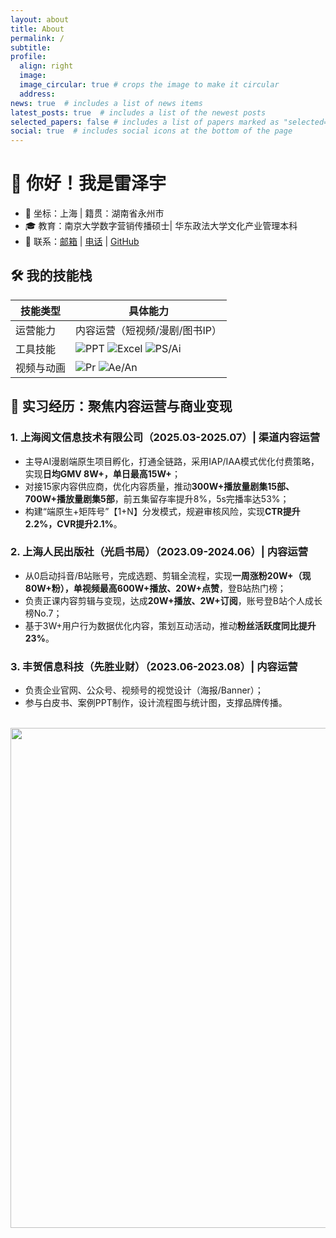 ```yaml
---
layout: about
title: About
permalink: /
subtitle: 
profile:
  align: right
  image: 
  image_circular: true # crops the image to make it circular
  address: 
news: true  # includes a list of news items
latest_posts: true  # includes a list of the newest posts
selected_papers: false # includes a list of papers marked as "selected={true}"
social: true  # includes social icons at the bottom of the page
---
```




# 👋 你好！我是雷泽宇
- 📍 坐标：上海 | 籍贯：湖南省永州市
- 🎓 教育：南京大学数字营销传播硕士| 华东政法大学文化产业管理本科
- 📱 联系：[邮箱](mailto:Eazfan99@163.com) | [电话](tel:17374651500) | [GitHub](https://github.com/Eazfan99)

## 🛠️ 我的技能栈
| 技能类型       | 具体能力                                                                 |
|----------------|--------------------------------------------------------------------------|
| 运营能力       | 内容运营（短视频/漫剧/图书IP） | 渠道管理（抖音/快手/B站） | 用户画像分析 | 流量矩阵搭建 |
| 工具技能       | ![PPT](https://img.shields.io/badge/PPT-熟练-blue) ![Excel](https://img.shields.io/badge/Excel-数据分析-yellow) ![PS/Ai](https://img.shields.io/badge/PS%2FAi-设计制作-purple) |
| 视频与动画     | ![Pr](https://img.shields.io/badge/Pr-视频剪辑-red) ![Ae/An](https://img.shields.io/badge/Ae%2FAn-动画制作-green) |

## 📌 实习经历：聚焦内容运营与商业变现
### 1. 上海阅文信息技术有限公司（2025.03-2025.07）| 渠道内容运营
- 主导AI漫剧端原生项目孵化，打通全链路，采用IAP/IAA模式优化付费策略，实现**日均GMV 8W+，单日最高15W+**；
- 对接15家内容供应商，优化内容质量，推动**300W+播放量剧集15部、700W+播放量剧集5部**，前五集留存率提升8%，5s完播率达53%；
- 构建“端原生+矩阵号”【1+N】分发模式，规避审核风险，实现**CTR提升2.2%，CVR提升2.1%**。

### 2. 上海人民出版社（光启书局）（2023.09-2024.06）| 内容运营
- 从0启动抖音/B站账号，完成选题、剪辑全流程，实现**一周涨粉20W+（现80W+粉），单视频最高600W+播放、20W+点赞**，登B站热门榜；
- 负责正课内容剪辑与变现，达成**20W+播放、2W+订阅**，账号登B站个人成长榜No.7；
- 基于3W+用户行为数据优化内容，策划互动活动，推动**粉丝活跃度同比提升23%**。

### 3. 丰贺信息科技（先胜业财）（2023.06-2023.08）| 内容运营
- 负责企业官网、公众号、视频号的视觉设计（海报/Banner）；
- 参与白皮书、案例PPT制作，设计流程图与统计图，支撑品牌传播。
<br>

<a href="https://github.com/SocratesClub/SocratesClub.github.io/edit/master/_pages/about.md">
  <img src="https://user-images.githubusercontent.com/543384/192227995-fdb3a693-2f68-4dc4-b9bd-06053066322f.png" width = "800" align="middle" />
</a>

<br>
